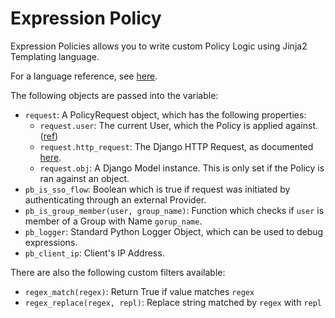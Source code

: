 # Expression Policy

Expression Policies allows you to write custom Policy Logic using Jinja2 Templating language.

For a language reference, see [here](https://jinja.palletsprojects.com/en/2.11.x/templates/).

The following objects are passed into the variable:

- `request`: A PolicyRequest object, which has the following properties:
    - `request.user`: The current User, which the Policy is applied against. ([ref](../../property-mappings/reference/user-object.md))
    - `request.http_request`: The Django HTTP Request, as documented [here](https://docs.djangoproject.com/en/3.0/ref/request-response/#httprequest-objects).
    - `request.obj`: A Django Model instance. This is only set if the Policy is ran against an object.
- `pb_is_sso_flow`: Boolean which is true if request was initiated by authenticating through an external Provider.
- `pb_is_group_member(user, group_name)`: Function which checks if `user` is member of a Group with Name `gorup_name`.
- `pb_logger`: Standard Python Logger Object, which can be used to debug expressions.
- `pb_client_ip`: Client's IP Address.

There are also the following custom filters available:

- `regex_match(regex)`: Return True if value matches `regex`
- `regex_replace(regex, repl)`: Replace string matched by `regex` with `repl`
